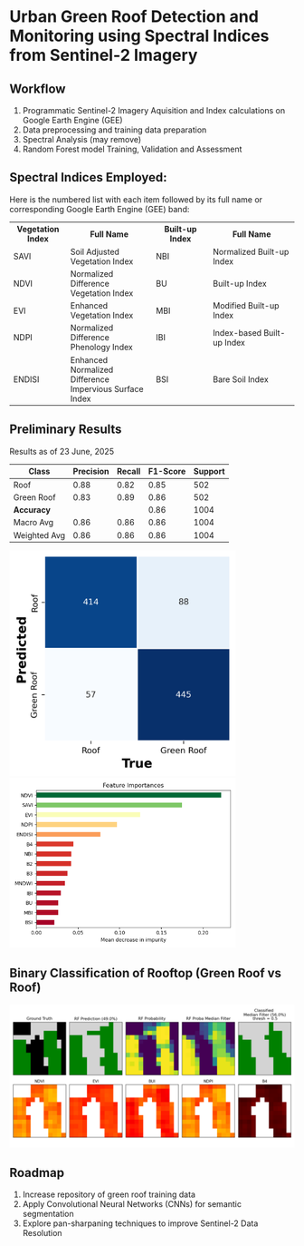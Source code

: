 # Urban Green Roof Detection and Monitoring using Spectral Indices from Sentinel-2 Imagery


## Workflow

1. Programmatic Sentinel-2 Imagery Aquisition and Index calculations on Google Earth Engine (GEE)
2. Data preprocessing and training data preparation
3. Spectral Analysis (may remove)
4. Random Forest model Training, Validation and Assessment


## Spectral Indices Employed:
Here is the numbered list with each item followed by its full name or corresponding Google Earth Engine (GEE) band:

<table>
  <tr>
    <th style="width: 20%;">Vegetation Index</th>
    <th style="width: 30%;">Full Name</th>
    <th style="width: 20%;">Built-up Index</th>
    <th style="width: 30%;">Full Name</th>
  </tr>
  <tr>
    <td>SAVI</td>
    <td>Soil Adjusted Vegetation Index</td>
    <td>NBI</td>
    <td>Normalized Built-up Index</td>
  </tr>
  <tr>
    <td>NDVI</td>
    <td>Normalized Difference Vegetation Index</td>
    <td>BU</td>
    <td>Built-up Index</td>
  </tr>
  <tr>
    <td>EVI</td>
    <td>Enhanced Vegetation Index</td>
    <td>MBI</td>
    <td>Modified Built-up Index</td>
  </tr>
  <tr>
    <td>NDPI</td>
    <td>Normalized Difference Phenology Index</td>
    <td>IBI</td>
    <td>Index-based Built-up Index</td>
  </tr>
  <tr>
    <td>ENDISI</td>
    <td>Enhanced Normalized Difference Impervious Surface Index</td>
    <td>BSI</td>
    <td>Bare Soil Index</td>
  </tr>
</table>

## Preliminary Results

Results as of 23 June, 2025

| Class        | Precision | Recall | F1-Score | Support |
|--------------|-----------|--------|----------|---------|
| Roof         | 0.88      | 0.82   | 0.85     | 502     |
| Green Roof   | 0.83      | 0.89   | 0.86     | 502     |
| **Accuracy** |           |        | 0.86     | 1004    |
| Macro Avg    | 0.86      | 0.86   | 0.86     | 1004    |
| Weighted Avg | 0.86      | 0.86   | 0.86     | 1004    |


<img src="figures/cm.png" alt="drawing" width="400"/>
<img src="figures/fi.png" alt="drawing" width="400"/>


## Binary Classification of Rooftop (Green Roof vs Roof)
![alt-text](figures/roof_classification.png)



## Roadmap

1. Increase repository of green roof training data
2. Apply Convolutional Neural Networks (CNNs) for semantic segmentation
3. Explore pan-sharpaning techniques to improve Sentinel-2 Data Resolution